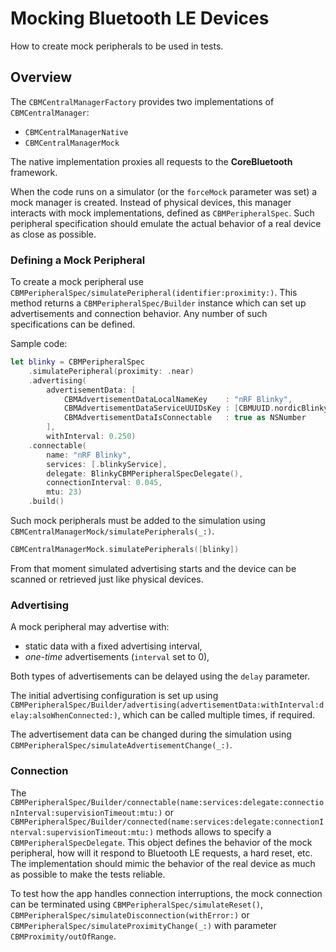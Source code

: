 # Mocking Bluetooth LE Devices

How to create mock peripherals to be used in tests.

## Overview

The ``CBMCentralManagerFactory`` provides two implementations of ``CBMCentralManager``:
* ``CBMCentralManagerNative``
* ``CBMCentralManagerMock``

The native implementation proxies all requests to the **CoreBluetooth** framework.

When the code runs on a simulator (or the `forceMock` parameter was set) a mock manager 
is created. Instead of physical devices, this manager interacts with mock implementations, 
defined as ``CBMPeripheralSpec``. Such peripheral specification should emulate the actual 
behavior of a real device as close as possible. 

### Defining a Mock Peripheral

To create a mock peripheral use
``CBMPeripheralSpec/simulatePeripheral(identifier:proximity:)``. This method returns a
``CBMPeripheralSpec/Builder`` instance which can set up advertisements and connection behavior.
Any number of such specifications can be defined.

Sample code:
```swift
let blinky = CBMPeripheralSpec
    .simulatePeripheral(proximity: .near)
    .advertising(
        advertisementData: [
            CBMAdvertisementDataLocalNameKey    : "nRF Blinky",
            CBMAdvertisementDataServiceUUIDsKey : [CBMUUID.nordicBlinkyService],
            CBMAdvertisementDataIsConnectable   : true as NSNumber
        ],
        withInterval: 0.250)
    .connectable(
        name: "nRF Blinky",
        services: [.blinkyService],
        delegate: BlinkyCBMPeripheralSpecDelegate(),
        connectionInterval: 0.045,
        mtu: 23)
    .build()
```

Such mock peripherals must be added to the simulation using
``CBMCentralManagerMock/simulatePeripherals(_:)``. 

```swift
CBMCentralManagerMock.simulatePeripherals([blinky])
```

From that moment simulated advertising starts and the device can be scanned or retrieved 
just like physical devices.

### Advertising

A mock peripheral may advertise with:
* static data with a fixed advertising interval, 
* *one-time* advertisements (`interval` set to 0),

Both types of advertisements can be delayed using the `delay` parameter.

The initial advertising configuration is set up using
``CBMPeripheralSpec/Builder/advertising(advertisementData:withInterval:delay:alsoWhenConnected:)``, 
which can be called multiple times, if required.

The advertisement data can be changed during the simulation using
``CBMPeripheralSpec/simulateAdvertisementChange(_:)``.

### Connection

The
``CBMPeripheralSpec/Builder/connectable(name:services:delegate:connectionInterval:supervisionTimeout:mtu:)`` or 
``CBMPeripheralSpec/Builder/connected(name:services:delegate:connectionInterval:supervisionTimeout:mtu:)``
methods allows to specify a ``CBMPeripheralSpecDelegate``. This object defines the behavior of the
mock peripheral, how will it respond to Bluetooth LE requests, a hard reset, etc. The implementation
should mimic the behavior of the real device as much as possible to make the tests reliable.

To test how the app handles connection interruptions, the mock connection can be terminated using
``CBMPeripheralSpec/simulateReset()``, ``CBMPeripheralSpec/simulateDisconnection(withError:)`` or
``CBMPeripheralSpec/simulateProximityChange(_:)`` with parameter ``CBMProximity/outOfRange``.

